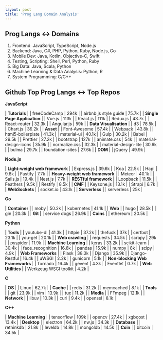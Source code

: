 ```yaml
---
layout: post
title: 'Prog Lang Domain Analysis'
---
```


## Prog Langs :left_right_arrow: Domains

1. Frontend: JavaScript, TypeScript, Node.js
2. Backend: Java, C#, PHP, Python, Ruby, Node.js, Go
3. Mobile Dev: Java, Kotlin, Objective-C, Swift
4. Testing, Scripting: Shell, Perl, Python, Ruby
5. Big Data: Java, Scala, Python
6. Machine Learning & Data Analysis: Python, R
7. System Programming: C/C++


## Github Top Prog Langs :left_right_arrow: Top Repos

**JavaScript**

| **Tutorials** |
| freeCodeCamp | 294k |
| airbnb js style guide | 75.7k |
| **Single Page Application** |
| Vue.js | 113k |
| React.js | 111k |
| Redux.js | 43.7k |
| React-router | 32.3k |
| Angular.js | 59k |
| **Data Visualisation** |
| d3 | 78.5k |
| Chart.js | 39.2k |
| **Asset** |
| Font-Awesome | 57.4k |
| Webpack | 43.8k |
| html5-boilerplate | 41.3k |
| material-ui | 40.1k |
| Gulp | 30.2k |
| Babel | 29.5k |
| Prettier | 27.2k |
| bootstrap | 127k |
| animate.css | 54k |
| material-design-icons | 35.9k |
| normalize.css | 32.3k |
| material-design-lite | 30.6k |
| bulma | 29.7k |
| foundation-sites | 27.6k |
| **DOM** |
| jQuery | 49.9k |

**Node.js**

| **Light-weight web framework** |
| Express.js | 39.6k |
| Koa | 22.5k |
| Hapi | 9.8k |
| Fastify | 7.7k |
| **Heavy-weight web framework** |
| Meteor | 40.1k |
| Sails.js | 19.4k |
| Nest.js | 7.7k |
| **RESTful framework** |
| Loopback | 11.5k |
| Feathers | 9.5k |
| Restify | 8.5k |
| **CMF** |
| Keysone.js | 13.1k |
| Strapi | 6.7k |
| **WebSockets** |
| socket.io | 43.1k |
| **Serverless** |
| serverless | 25k |

**Go**

| **Container** |
| moby | 50.2k |
| kubernetes | 41.1k |
| **Web** |
| hugo | 28.5k |
| gin | 20.3k |
| **Git** |
| service dogs | 26.9k |
| **Coins** |
| ethereum | 20.5k |

**Python**

| **Tools** |
| youtube-dl | 41.3k |
| httpie | 37.2k |
| thefuck | 37k |
| certbot | 23.1k | 
| you-get | 20.1k |
| **Web crawling** |
| requests | 34.5k |
| scrapy | 29k |
| pyspider | 11.9k |
| **Machine Learning** |
| keras | 33.2k |
| scikit-learn | 30.4k |
| face_recognition | 16.6k |
| pandas | 15.9k |
| numpy | 8k |
| scipy | 4.9k |
| **Web Frameworks** |
| Flask | 38.3k |
| Django | 35.9k |
| Django-Restful | 16.4k |
| uWSGI | 2.2k |
| gunicorn | 5.1k |
| **Non-blocking Web Frameworks** |
| Tornado | 16.4k |
| gevent | 4.3k |
| Eventlet | 0.7k |
| **Web Utilities** |
| Werkzeug WSGI toolkit | 4.2k |

**C**

| **OS** |
| Linux | 62.7k |
| **Cache** |
| redis | 31.2k |
| memcached | 8.1k |
| **Tools** |
| git | 23.9k |
| vim | 13.9k |
| tux | 11.2k |
| **Media** |
| FFmpeg | 12.1k |
| **Network** |
| libuv | 10.3k |
| curl | 9.4k |
| openssl | 8.1k |

**C++**

| **Machine Learning** |
| tensorflow | 109k |
| opencv | 27.4k |
| xgboost | 13.4k |
| **Desktop** |
| electron | 64.2k |
| nw.js | 34.3k |
| **Database** |
| rethinkdb | 21.8k |
| leveldb | 14.8k |
| mongoldb | 14.5k |
| **Coin** |
| bitcoin | 34.5k |

